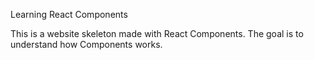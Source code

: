 Learning React Components

This is a website skeleton made with React Components. The goal is to understand how Components works.
